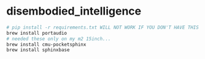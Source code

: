 # disembodied_intelligence


```sh
# pip install -r requirements.txt WILL NOT WORK IF YOU DON'T HAVE THIS ON YOUR SYSTEM
brew install portaudio
# needed these only on my m2 15inch...
brew install cmu-pocketsphinx
brew install sphinxbase

```